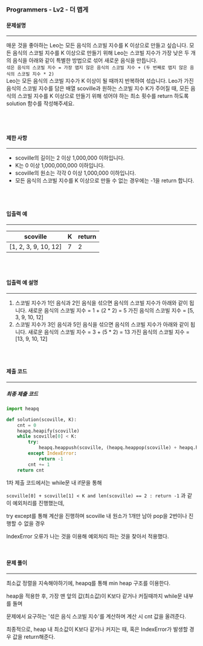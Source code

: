 ### Programmers - Lv2 - 더 맵게

#### 문제설명

---

매운 것을 좋아하는 Leo는 모든 음식의 스코빌 지수를 K 이상으로 만들고 싶습니다. 모든 음식의 스코빌 지수를 K 이상으로 만들기 위해 Leo는 스코빌 지수가 가장 낮은 두 개의 음식을 아래와 같이 특별한 방법으로 섞어 새로운 음식을 만듭니다.
<br>
`섞은 음식의 스코빌 지수 = 가장 맵지 않은 음식의 스코빌 지수 + (두 번째로 맵지 않은 음식의 스코빌 지수 * 2)`
<br>
Leo는 모든 음식의 스코빌 지수가 K 이상이 될 때까지 반복하여 섞습니다.
Leo가 가진 음식의 스코빌 지수를 담은 배열 scoville과 원하는 스코빌 지수 K가 주어질 때, 모든 음식의 스코빌 지수를 K 이상으로 만들기 위해 섞어야 하는 최소 횟수를 return 하도록 solution 함수를 작성해주세요.
<br>
<br>
</br>
</br>

#### 제한 사항

---

- scoville의 길이는 2 이상 1,000,000 이하입니다.
- K는 0 이상 1,000,000,000 이하입니다.
- scoville의 원소는 각각 0 이상 1,000,000 이하입니다.
- 모든 음식의 스코빌 지수를 K 이상으로 만들 수 없는 경우에는 -1을 return 합니다.


<br></br>
#### 입출력 예

---

| scoville             | K    | return |
| -------------------- | ---- | :----- |
| [1, 2, 3, 9, 10, 12] | 7    | 2      |


<br></br>
#### 입출력 예 설명

---

1. 스코빌 지수가 1인 음식과 2인 음식을 섞으면 음식의 스코빌 지수가 아래와 같이 됩니다.
   새로운 음식의 스코빌 지수 = 1 + (2 * 2) = 5
   가진 음식의 스코빌 지수 = [5, 3, 9, 10, 12]
2. 스코빌 지수가 3인 음식과 5인 음식을 섞으면 음식의 스코빌 지수가 아래와 같이 됩니다.
   새로운 음식의 스코빌 지수 = 3 + (5 * 2) = 13
   가진 음식의 스코빌 지수 = [13, 9, 10, 12]


<br></br>
#### 제출 코드

---

##### 최종 제출 코드

```python
import heapq

def solution(scoville, K):
    cnt = 0
    heapq.heapify(scoville)
    while scoville[0] < K:
        try:
            heapq.heappush(scoville, (heapq.heappop(scoville) + heapq.heappop(scoville)*2))
        except IndexError:
            return -1
        cnt += 1
    return cnt
```

1차 제출 코드에서는 while문 내 if문을 통해

 `scoville[0] + scoville[1] < K and len(scoville) == 2 : return -1` 과 같이 예외처리를 진행했는데, 

try except를 통해 계산을 진행하며 scoville 내 원소가 1개만 남아 pop을 2번이나 진행할 수 없을 경우 

IndexError 오류가 나는 것을 이용해 예외처리 하는 것을 찾아서 적용했다.

<br>

#### 문제 풀이

---

최소값 정렬을 지속해야하기에, heapq를 통해 min heap 구조를 이용한다.

heap을 적용한 후, 가장 맨 앞의 값(최소값)이 K보다 같거나 커질때까지 while문 내부를 돌며

문제에서 요구하는 '섞은 음식 스코빌 지수'를 계산하며 계산 시 cnt 값을 올려준다.

최종적으로, heap 내 최소값이 K보다 같거나 커지는 때, 혹은 IndexError가 발생할 경우 값을 return해준다.
